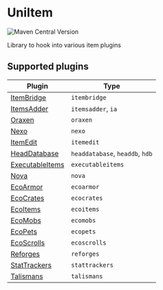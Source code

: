 # UniItem

![Maven Central Version](https://img.shields.io/maven-central/v/io.github.projectunified/uni-item-all)

Library to hook into various item plugins

## Supported plugins

| Plugin                                                       | Type                            |
|--------------------------------------------------------------|---------------------------------|
| [ItemBridge](https://polymart.org/product/4)                 | `itembridge`                    |
| [ItemsAdder](https://www.spigotmc.org/resources/73355/)      | `itemsadder`, `ia`              |
| [Oraxen](https://www.spigotmc.org/resources/72448/)          | `oraxen`                        |
| [Nexo](https://polymart.org/product/6901)                    | `nexo`                          |
| [ItemEdit](https://www.spigotmc.org/resources/40993/)        | `itemedit`                      |
| [HeadDatabase](https://www.spigotmc.org/resources/14280/)    | `headdatabase`, `headdb`, `hdb` |
| [ExecutableItems](https://www.spigotmc.org/resources/77578/) | `executableitems`               |
| [Nova](https://modrinth.com/plugin/nova-framework)           | `nova`                          |
| [EcoArmor](https://www.spigotmc.org/resources/88246/)        | `ecoarmor`                      | 
| [EcoCrates](https://polymart.org/product/2149/)              | `ecocrates`                     | 
| [EcoItems](https://www.spigotmc.org/resources/94601/)        | `ecoitems`                      | 
| [EcoMobs](https://www.spigotmc.org/resources/86576/)         | `ecomobs`                       |
| [EcoPets](https://www.spigotmc.org/resources/102693/)        | `ecopets`                       |
| [EcoScrolls](https://www.spigotmc.org/resources/118132/)     | `ecoscrolls`                    |
| [Reforges](https://www.spigotmc.org/resources/95273/)        | `reforges`                      | 
| [StatTrackers](https://www.spigotmc.org/resources/88247/)    | `stattrackers`                  |
| [Talismans](https://www.spigotmc.org/resources/87377/)       | `talismans`                     |